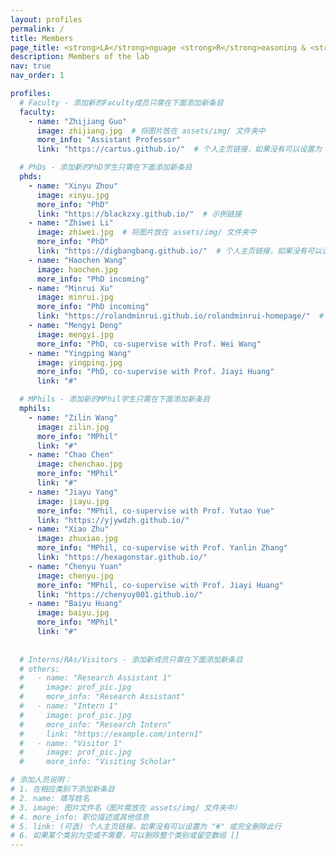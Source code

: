 ```yaml
---
layout: profiles
permalink: /
title: Members
page_title: <strong>LA</strong>nguage <strong>R</strong>easoning & <strong>K</strong>nowledge Lab
description: Members of the lab
nav: true
nav_order: 1

profiles:
  # Faculty - 添加新的Faculty成员只需在下面添加新条目
  faculty:
    - name: "Zhijiang Guo"
      image: zhijiang.jpg  # 将图片放在 assets/img/ 文件夹中
      more_info: "Assistant Professor"
      link: "https://cartus.github.io/"  # 个人主页链接，如果没有可以设置为 "#" 或删除此行

  # PhDs - 添加新的PhD学生只需在下面添加新条目
  phds:
    - name: "Xinyu Zhou" 
      image: xinyu.jpg
      more_info: "PhD"
      link: "https://blackzxy.github.io/"  # 示例链接
    - name: "Zhiwei Li"
      image: zhiwei.jpg  # 将图片放在 assets/img/ 文件夹中
      more_info: "PhD"
      link: "https://digbangbang.github.io/"  # 个人主页链接，如果没有可以设置为 "#" 或删除此行
    - name: "Haochen Wang"
      image: haochen.jpg
      more_info: "PhD incoming"
    - name: "Minrui Xu" 
      image: minrui.jpg
      more_info: "PhD incoming"
      link: "https://rolandminrui.github.io/rolandminrui-homepage/"  # 示例链接
    - name: "Mengyi Deng"
      image: mengyi.jpg
      more_info: "PhD, co-supervise with Prof. Wei Wang"
    - name: "Yingping Wang"
      image: yingping.jpg
      more_info: "PhD, co-supervise with Prof. Jiayi Huang"
      link: "#"

  # MPhils - 添加新的MPhil学生只需在下面添加新条目  
  mphils:
    - name: "Zilin Wang"
      image: zilin.jpg
      more_info: "MPhil"
      link: "#"
    - name: "Chao Chen"
      image: chenchao.jpg
      more_info: "MPhil"
      link: "#"
    - name: "Jiayu Yang"
      image: jiayu.jpg
      more_info: "MPhil, co-supervise with Prof. Yutao Yue"
      link: "https://yjywdzh.github.io/"
    - name: "Xiao Zhu"
      image: zhuxiao.jpg
      more_info: "MPhil, co-supervise with Prof. Yanlin Zhang"
      link: "https://hexagonstar.github.io/"
    - name: "Chenyu Yuan"
      image: chenyu.jpg
      more_info: "MPhil, co-supervise with Prof. Jiayi Huang"
      link: "https://chenyuy001.github.io/"
    - name: "Baiyu Huang"
      image: baiyu.jpg
      more_info: "MPhil"
      link: "#"
      
  
  # Interns/RAs/Visitors - 添加新成员只需在下面添加新条目
  # others:
  #   - name: "Research Assistant 1"
  #     image: prof_pic.jpg
  #     more_info: "Research Assistant"
  #   - name: "Intern 1"
  #     image: prof_pic.jpg
  #     more_info: "Research Intern"
  #     link: "https://example.com/intern1"
  #   - name: "Visitor 1"
  #     image: prof_pic.jpg
  #     more_info: "Visiting Scholar"

# 添加人员说明：
# 1. 在相应类别下添加新条目
# 2. name: 填写姓名
# 3. image: 图片文件名（图片需放在 assets/img/ 文件夹中）
# 4. more_info: 职位描述或其他信息
# 5. link: (可选) 个人主页链接，如果没有可以设置为 "#" 或完全删除此行
# 6. 如果某个类别为空或不需要，可以删除整个类别或留空数组 []
---
```

